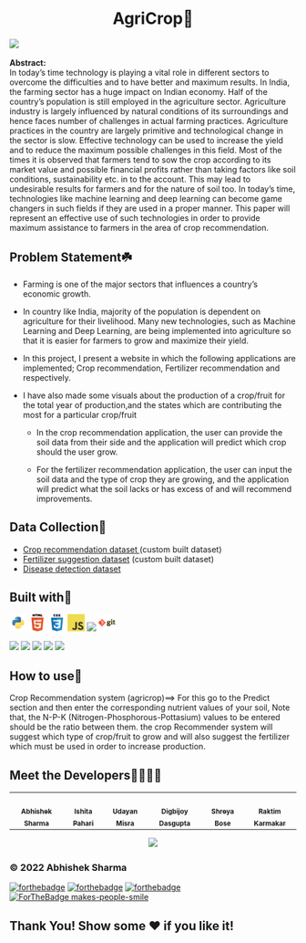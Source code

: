 <div align = "center">
    <h1>AgriCrop🌱</h1>
</div>

<img src="https://github.com/abhisheks008/agricrop/blob/main/static/images/agricrop%20(1).png">

**Abstract:**</br>
In today’s time technology is playing a vital role
in different sectors to overcome the difficulties and to have
better and maximum results. In India, the farming sector has a
huge impact on Indian economy. Half of the country’s
population is still employed in the agriculture sector.
Agriculture industry is largely influenced by natural
conditions of its surroundings and hence faces number of
challenges in actual farming practices. Agriculture practices in
the country are largely primitive and technological change in
the sector is slow. Effective technology can be used to increase
the yield and to reduce the maximum possible challenges in
this field. Most of the times it is observed that farmers tend to
sow the crop according to its market value and possible
financial profits rather than taking factors like soil conditions,
sustainability etc. in to the account. This may lead to
undesirable results for farmers and for the nature of soil too.
In today’s time, technologies like machine learning and deep
learning can become game changers in such fields if they are
used in a proper manner. This paper will represent an effective
use of such technologies in order to provide maximum
assistance to farmers in the area of crop recommendation.


## Problem Statement☘️
- Farming is one of the major sectors that influences a country’s economic growth. 

- In country like India, majority of the population is dependent on agriculture for their livelihood. Many new technologies, such as Machine Learning and Deep Learning, are being implemented into agriculture so that it is easier for farmers to grow and maximize their yield. 

- In this project, I present a website in which the following applications are implemented; Crop recommendation, Fertilizer recommendation and respectively.

- I have also made some visuals about the production of a crop/fruit for the total year of production,and the states which are contributing the most for a particular crop/fruit 

    - In the crop recommendation application, the user can provide the soil data from their side and the application will predict which crop should the user grow. 
    
    - For the fertilizer recommendation application, the user can input the soil data and the type of crop they are growing, and the application will predict what the soil lacks or has excess of and will recommend improvements. 
    
    
## Data Collection🌿
- [Crop recommendation dataset ](https://www.kaggle.com/atharvaingle/crop-recommendation-dataset) (custom built dataset)
- [Fertilizer suggestion dataset](https://github.com/Gladiator07/Harvestify/blob/master/Data-processed/fertilizer.csv) (custom built dataset)
- [Disease detection dataset](https://www.kaggle.com/vipoooool/new-plant-diseases-dataset)


## Built with🌴
<code><img height="30" src="https://raw.githubusercontent.com/github/explore/80688e429a7d4ef2fca1e82350fe8e3517d3494d/topics/python/python.png"></code>
<code><img height="30" src="https://raw.githubusercontent.com/github/explore/80688e429a7d4ef2fca1e82350fe8e3517d3494d/topics/html/html.png"></code>
<code><img height="30" src="https://raw.githubusercontent.com/github/explore/80688e429a7d4ef2fca1e82350fe8e3517d3494d/topics/css/css.png"></code>
<code><img height="30" src="https://raw.githubusercontent.com/github/explore/80688e429a7d4ef2fca1e82350fe8e3517d3494d/topics/javascript/javascript.png"></code>
<code><img height="30" src="https://github.com/tomchen/stack-icons/raw/master/logos/bootstrap.svg"></code>
<code><img height="30" src="https://raw.githubusercontent.com/github/explore/80688e429a7d4ef2fca1e82350fe8e3517d3494d/topics/git/git.png"></code>


<code><img height="30" src="https://raw.githubusercontent.com/numpy/numpy/7e7f4adab814b223f7f917369a72757cd28b10cb/branding/icons/numpylogo.svg"></code>
<code><img height="30" src="https://raw.githubusercontent.com/pandas-dev/pandas/761bceb77d44aa63b71dda43ca46e8fd4b9d7422/web/pandas/static/img/pandas.svg"></code>
<code><img height="30" src="https://matplotlib.org/_static/logo2.svg"></code>
<code><img height="30" src="https://upload.wikimedia.org/wikipedia/commons/thumb/0/05/Scikit_learn_logo_small.svg/1280px-Scikit_learn_logo_small.svg.png"></code>
<code><img height="30" src="https://raw.githubusercontent.com/pytorch/pytorch/39fa0b5d0a3b966a50dcd90b26e6c36942705d6d/docs/source/_static/img/pytorch-logo-dark.svg"></code>

## How to use🍃
Crop Recommendation system (agricrop)==> For this go to the Predict section and then enter the corresponding nutrient values of your soil, Note that, the N-P-K (Nitrogen-Phosphorous-Pottasium) values to be entered should be the ratio between them.
the crop Recommender system will suggest which type of crop/fruit to grow and will also suggest the fertilizer which must be used in order to increase production.


<h2> Meet the Developers👩‍💻👨‍💻</h3>
  <table align = 'center'>
  <tr>
<td align="center"><a href="https://github.com/abhisheks008"><img src="https://avatars.githubusercontent.com/u/68724349?v=4" width="80px;" alt=""/><br /><sub><b>Abhishek Sharma</b></sub></a></td>
<td align="center"><a href="https://github.com/Ishita-2001"><img src="https://avatars.githubusercontent.com/u/85105978?v=4" width="80px;" alt=""/><br /><sub><b> Ishita Pahari</b></sub></a></td>
<td align="center"><a href="https://github.com/UdayanMisra2000"><img src="https://avatars.githubusercontent.com/u/83898487?v=4" width="80px;" alt=""/><br /><sub><b>Udayan Misra</b></sub></a></td>
<td align="center"><a href="https://github.com/Digbijoy08"><img src="https://avatars.githubusercontent.com/u/83782347?v=4" width="80px;" alt=""/><br /><sub><b>Digbijoy Dasgupta</b></sub></a></td>
<td align="center"><a href="https://github.com/Shreya0011"><img src="https://avatars.githubusercontent.com/u/87656303?v=4" width="80px;" alt=""/><br /><sub><b>Shreya Bose</b></sub></a></td>
<td align="center"><a href="https://github.com/Raktim1246"><img src="https://avatars.githubusercontent.com/u/75154706?v=4" width="80px;" alt=""/><br /><sub><b>Raktim Karmakar</b></sub></a></td>   

  </tr>
</table>
</p>
  
<p align = 'center'><img src= 'https://capsule-render.vercel.app/api?type=rect&color=gradient&height=2.5'/></p>

### © 2022 Abhishek Sharma
[![forthebadge](https://forthebadge.com/images/badges/built-with-love.svg)](https://forthebadge.com) [![forthebadge](https://forthebadge.com/images/badges/built-by-developers.svg)](https://forthebadge.com) [![forthebadge](https://forthebadge.com/images/badges/built-with-swag.svg)](https://forthebadge.com)  [![ForTheBadge makes-people-smile](http://ForTheBadge.com/images/badges/makes-people-smile.svg)](http://ForTheBadge.com)

## Thank You! Show some :heart: if you like it!





